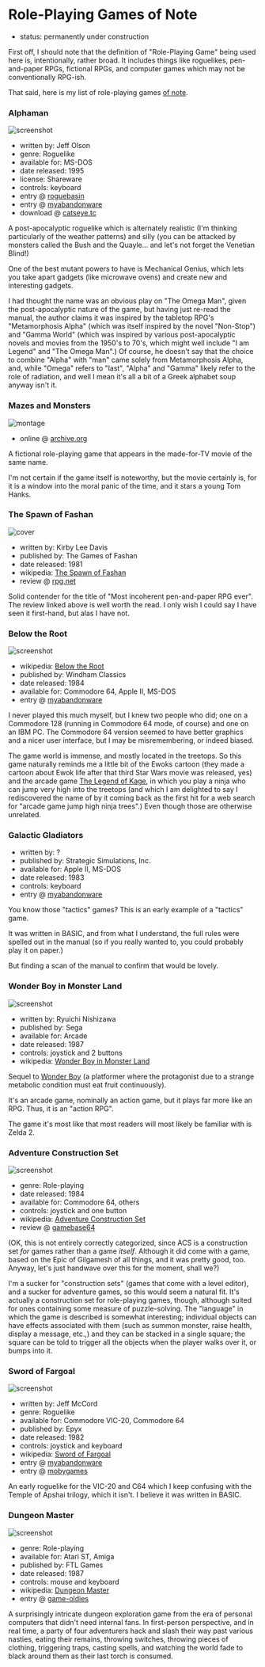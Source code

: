 Role-Playing Games of Note
==========================

*   status: permanently under construction

First off, I should note that the definition of "Role-Playing Game" being
used here is, intentionally, rather broad.  It includes things like
roguelikes, pen-and-paper RPGs, fictional RPGs, and computer games which
may not be conventionally RPG-ish.

That said, here is my list of role-playing games
[of note](A%20Note%20on%20Items%20of%20Note.md).

### Alphaman

![screenshot](http://www.myabandonware.com/media/screenshots/a/alphaman-315/alphaman_1.gif)

*   written by: Jeff Olson
*   genre: Roguelike
*   available for: MS-DOS
*   date released: 1995
*   license: Shareware
*   controls: keyboard
*   entry @ [roguebasin](http://www.roguebasin.com/index.php?title=Alphaman)
*   entry @ [myabandonware](http://www.myabandonware.com/game/alphaman-315)
*   download @ [catseye.tc](http://static.catseye.tc/redistfiles/msdos/Alphaman.zip)

A post-apocalyptic roguelike which is alternately realistic (I'm thinking
particularly of the weather patterns) and silly (you can be attacked by
monsters called the Bush and the Quayle... and let's not forget the
Venetian Blind!)

One of the best mutant powers to have is Mechanical Genius, which lets you
take apart gadgets (like microwave ovens) and create new and interesting
gadgets.

I had thought the name was an obvious play on "The Omega Man", given the
post-apocalyptic nature of the game, but having just re-read the manual,
the author claims it was inspired by the tabletop RPG's "Metamorphosis Alpha"
(which was itself inspired by the novel "Non-Stop") and "Gamma World" (which
was inspired by various post-apocalyptic novels and movies from the 1950's to
70's, which might well include "I am Legend" and "The Omega Man".) Of course,
he doesn't say that the choice to combine "Alpha" with "man" came solely from
Metamorphosis Alpha, and, while "Omega" refers to "last", "Alpha" and "Gamma"
likely refer to the role of radiation, and well I mean it's all a bit of a
Greek alphabet soup anyway isn't it.

### Mazes and Monsters

![montage](https://archive.org/download/mazes_and_monsters/mazes_and_monsters.gif)

*   online @ [archive.org](https://archive.org/details/mazes_and_monsters)

A fictional role-playing game that appears in the made-for-TV movie of the
same name.

I'm not certain if the game itself is noteworthy, but the movie certainly
is, for it is a window into the moral panic of the time, and it stars a
young Tom Hanks.

### The Spawn of Fashan

![cover](https://www.rpg.net/pictures/cache/picthumb28836-medium.jpg)

*   written by: Kirby Lee Davis
*   published by: The Games of Fashan
*   date released: 1981
*   wikipedia: [The Spawn of Fashan](https://en.wikipedia.org/wiki/The_Spawn_of_Fashan)
*   review @ [rpg.net](https://www.rpg.net/reviews/archive/classic/rev_6157.phtml)

Solid contender for the title of "Most incoherent pen-and-paper RPG ever".  The
review linked above is well worth the read.  I only wish I could say I have seen
it first-hand, but alas I have not.

### Below the Root

![screenshot](http://www.myabandonware.com/media/screenshots/b/below-the-root-4v0/thumbs/below-the-root_4.png)

*   wikipedia: [Below the Root](https://en.wikipedia.org/wiki/Below_the_Root_(video_game))
*   published by: Windham Classics
*   date released: 1984
*   available for: Commodore 64, Apple II, MS-DOS
*   entry @ [myabandonware](http://www.myabandonware.com/game/below-the-root-3e)

I never played this much myself, but I knew two people who did; one on a Commodore 128
(running in Commodore 64 mode, of course) and one on an IBM PC.  The Commodore 64
version seemed to have better graphics and a nicer user interface, but I may be
misremembering, or indeed biased.

The game world is immense, and mostly located in the treetops.  So this game naturally
reminds me a little bit of the Ewoks cartoon (they made a cartoon about Ewok life
after that third Star Wars movie was released, yes) and the arcade game
[The Legend of Kage][], in which you play a ninja who can jump very high into the
treetops (and which I am delighted to say I rediscovered the name of by it coming
back as the first hit for a web search for "arcade game jump high ninja trees".)
Even though those are otherwise unrelated.

[The Legend of Kage]: https://en.wikipedia.org/wiki/The_Legend_of_Kage

### Galactic Gladiators

*   written by: ?
*   published by: Strategic Simulations, Inc.
*   available for: Apple II, MS-DOS
*   date released: 1983
*   controls: keyboard
*   entry @ [myabandonware](https://www.myabandonware.com/game/galactic-gladiators-u)

You know those "tactics" games?  This is an early example of a "tactics" game.

It was written in BASIC, and from what I understand, the full rules were spelled out in
the manual (so if you really wanted to, you could probably play it on paper.)

But finding a scan of the manual to confirm that would be lovely.

### Wonder Boy in Monster Land

![screenshot](https://upload.wikimedia.org/wikipedia/en/5/5e/Wonder_Boy_in_Monsterland.png)

*   written by: Ryuichi Nishizawa
*   published by: Sega
*   available for: Arcade
*   date released: 1987
*   controls: joystick and 2 buttons
*   wikipedia: [Wonder Boy in Monster Land](https://en.wikipedia.org/wiki/Wonder_Boy_in_Monster_Land)

Sequel to [Wonder Boy][] (a platformer where the protagonist due to a
strange metabolic condition must eat fruit continuously).

It's an arcade game, nominally an action game, but it
plays far more like an RPG.  Thus, it is an "action RPG".

The game it's most like that most readers will
most likely be familiar with is Zelda 2.

[Wonder Boy]: https://en.wikipedia.org/wiki/Wonder_Boy_(video_game)

### Adventure Construction Set

![screenshot](http://www.gamebase64.com/oldsite/gameofweek/adventures/adventureconstrset/Land_of_Aventuria.gif)

*   genre: Role-playing
*   date released: 1984
*   available for: Commodore 64, others
*   controls: joystick and one button
*   wikipedia: [Adventure Construction Set](https://en.wikipedia.org/wiki/Adventure_Construction_Set)
*   review @ [gamebase64](http://www.gamebase64.com/oldsite/gameofweek/7/gotw_adventureconstrset.htm)

(OK, this is not entirely correctly categorized, since ACS is a construction
set *for* games rather than a game *itself*.  Although it did come with a game,
based on the Epic of Gilgamesh of all things, and it was pretty good, too.
Anyway, let's just handwave over this for the moment, shall we?)

I'm a sucker for "construction sets" (games that come with a level editor), and
a sucker for adventure games, so this would seem a natural fit. It's actually a
construction set for role-playing games, though, although suited for ones
containing some measure of puzzle-solving. The "language" in which the game is
described is somewhat interesting; individual objects can have effects
associated with them (such as summon monster, raise health, display a message,
etc.,) and they can be stacked in a single square; the square can be told to
trigger all the objects when the player walks over it, or bumps into it.

### Sword of Fargoal

![screenshot](http://www.myabandonware.com/media/screenshots/s/sword-of-fargoal-65p/thumbs/sword-of-fargoal_2.png)

*   written by: Jeff McCord
*   genre: Roguelike
*   available for: Commodore VIC-20, Commodore 64
*   published by: Epyx
*   date released: 1982
*   controls: joystick and keyboard
*   wikipedia: [Sword of Fargoal](https://en.wikipedia.org/wiki/Sword_of_Fargoal)
*   entry @ [myabandonware](http://www.myabandonware.com/game/sword-of-fargoal-5df)
*   entry @ [mobygames](https://www.mobygames.com/game/sword-of-fargoal)

An early roguelike for the VIC-20 and C64 which I keep confusing with the Temple of
Apshai trilogy, which it isn't.  I believe it was written in BASIC.

### Dungeon Master

![screenshot](http://img2.game-oldies.com/sites/default/files/styles/large/public/snaps/commodore-amiga/dungeonmaster-v1-1-0833.png)

*   genre: Role-playing
*   available for: Atari ST, Amiga
*   published by: FTL Games
*   date released: 1987
*   controls: mouse and keyboard
*   wikipedia: [Dungeon Master](https://en.wikipedia.org/wiki/Dungeon_Master_(video_game))
*   entry @ [game-oldies](http://game-oldies.com/play-online/dungeon-master-commodore-amiga)

A surprisingly intricate dungeon exploration game from the era of personal
computers that didn't need internal fans. In first-person perspective, and in
real time, a party of four adventurers hack and slash their way past various
nasties, eating their remains, throwing switches, throwing pieces of clothing,
triggering traps, casting spells, and watching the world fade to black around
them as their last torch is consumed.
